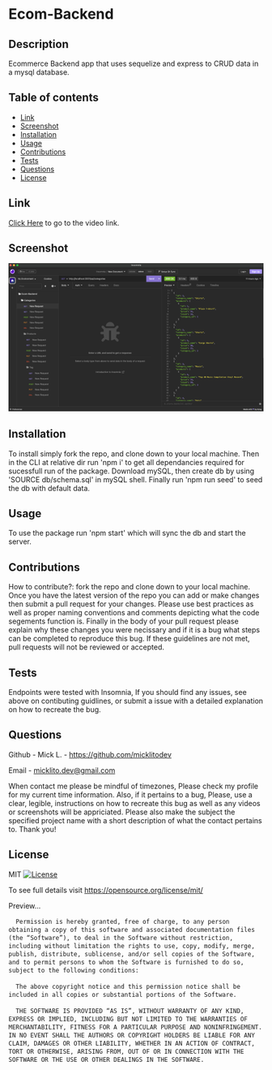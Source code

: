 
  # Ecom-Backend


  ## Description
  
  Ecommerce Backend app that uses sequelize and express to CRUD data in a mysql database.



  ## Table of contents
  
  - [ Link ](#link)
  - [ Screenshot ](#screenshot)
  - [ Installation ](#installation)
  - [ Usage ](#usage)
  - [ Contributions ](#contributions)
  - [ Tests ](#tests)
  - [ Questions ](#questions)
  - [ License ](#license)
  

  ## Link
  
  [Click Here](https://drive.google.com/file/d/1zvtIVrO5cRblZ7xz7JQs0Bp6GlGaVQ2l/view) to go to the video link.
  


  ## Screenshot
  
  ![image](./assets/ecbss.png)
  

  
  ## Installation
  
  To install simply fork the repo, and clone down to your local machine. Then in the CLI at relative dir run 'npm i' to get all dependancies required for sucessfull run of the package. Download mySQL, then create db by using 'SOURCE db/schema.sql' in mySQL shell. Finally run 'npm run seed' to seed the db with default data. 


  
  ## Usage
  
  To use the package run 'npm start' which will sync the db and start the server.
  
  
  ## Contributions
  
  How to contribute?: 
  fork the repo and clone down to your local machine. Once you have the latest version of the repo you can add or make changes then submit a pull request for your changes. Please use best practices as well as proper naming conventions and comments depicting what the code segements function is. Finally in the body of your pull request please explain why these changes you were necissary and if it is a bug what steps can be completed to reproduce this bug. If these guidelines are not met, pull requests will not be reviewed or accepted.
  

  
  ## Tests
  
  Endpoints were tested with Insomnia, If you should find any issues, see above on contibuting guidlines, or submit a issue with a detailed explanation on how to recreate the bug.
  

  
  ## Questions
  
  Github - Mick L. - https://github.com/micklitodev

  Email - micklito.dev@gmail.com

  When contact me please be mindful of timezones, Please check my profile for my
  current time information. Also, if it pertains to a bug, Please, use a clear,
  legible, instructions on how to recreate this bug as well as any videos or 
  screenshots will be appriciated. Please also make the subject the specified project
  name with a short description of what the contact pertains to. Thank you! 

  
  ## License
  
  MIT [![License](https://img.shields.io/badge/license-MIT-green)](./LICENSE) 

   To see full details visit https://opensource.org/license/mit/


   Preview... 

   
      Permission is hereby granted, free of charge, to any person obtaining a copy of this software and associated documentation files (the “Software”), to deal in the Software without restriction, including without limitation the rights to use, copy, modify, merge, publish, distribute, sublicense, and/or sell copies of the Software, and to permit persons to whom the Software is furnished to do so, subject to the following conditions:
      
      The above copyright notice and this permission notice shall be included in all copies or substantial portions of the Software.
      
      THE SOFTWARE IS PROVIDED “AS IS”, WITHOUT WARRANTY OF ANY KIND, EXPRESS OR IMPLIED, INCLUDING BUT NOT LIMITED TO THE WARRANTIES OF MERCHANTABILITY, FITNESS FOR A PARTICULAR PURPOSE AND NONINFRINGEMENT. IN NO EVENT SHALL THE AUTHORS OR COPYRIGHT HOLDERS BE LIABLE FOR ANY CLAIM, DAMAGES OR OTHER LIABILITY, WHETHER IN AN ACTION OF CONTRACT, TORT OR OTHERWISE, ARISING FROM, OUT OF OR IN CONNECTION WITH THE SOFTWARE OR THE USE OR OTHER DEALINGS IN THE SOFTWARE.